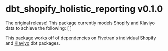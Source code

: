 # dbt_shopify_holistic_reporting v0.1.0

The original release! This package currently models Shopify and Klaviyo data to achieve the following:
[ ] 

This package works off of dependencies on Fivetran's individual [Shopify](https://github.com/fivetran/dbt_shopify) and [Klaviyo](https://github.com/fivetran/dbt_klaviyo) dbt packages.